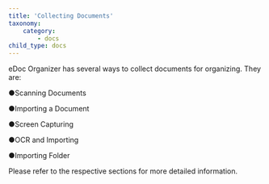 ```yaml
---
title: 'Collecting Documents'
taxonomy:
    category:
        - docs
child_type: docs
---
```


eDoc Organizer has several ways to collect documents for organizing.  They are:

●Scanning Documents

●Importing a Document

●Screen Capturing

●OCR and Importing

●Importing Folder

Please refer to the respective sections for more detailed information.
